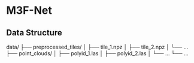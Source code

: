 # M3F-Net

## Data Structure

data/
├── preprocessed_tiles/
│   ├── tile_1.npz
│   ├── tile_2.npz
│   └── ...
├── point_clouds/
│   ├── polyid_1.las
│   ├── polyid_2.las
│   └── ...
└── ...
